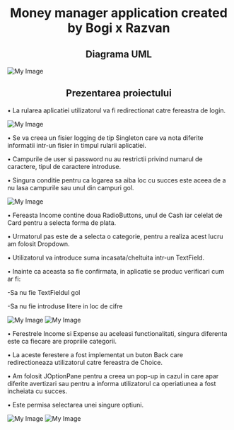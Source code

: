 <h1 align="center">Money manager application created by Bogi x Razvan</h1>

<h2 align="center">Diagrama UML</h2>


![My Image](img/diagramaUml.jpeg)

<h2 align="center">Prezentarea proiectului</h2>

• La rularea aplicatiei utilizatorul va fi redirectionat catre fereastra de login.


![My Image](img/loginImg.jpeg)


• Se va creea un fisier logging de tip Singleton care va nota diferite informatii intr-un fisier in timpul rularii aplicatiei.

• Campurile de user si password nu au restrictii privind numarul de caractere, tipul de caractere introduse. 

• Singura conditie pentru ca logarea sa aiba loc cu succes este aceea de a nu lasa campurile sau unul din campuri gol.



![My Image](img/choiceImg.jpeg)



• Fereasta Income contine doua RadioButtons, unul de Cash iar celelat de Card pentru a selecta forma de plata.

• Urmatorul pas este de a selecta o categorie, pentru a realiza acest lucru am folosit Dropdown. 

• Utilizatorul va introduce suma incasata/cheltuita intr-un TextField.

• Inainte ca aceasta sa fie confirmata, in aplicatie se produc verificari cum ar fi:

-Sa nu fie  TextFieldul gol

-Sa nu fie introduse litere in loc de cifre



![My Image](img/incomeImg.jpeg)     ![My Image](img/dropdownIncome.jpg)


• Ferestrele Income si Expense au aceleasi functionalitati, singura diferenta este ca fiecare are propriile categorii.

• La aceste ferestere a fost implementat un buton Back care redirectioneaza utilizatorul catre fereastra de Choice.

• Am folosit JOptionPane pentru a creea un pop-up in cazul in care apar diferite avertizari sau pentru a informa utilizatorul ca operiatiunea a fost incheiata cu succes.

• Este permisa selectarea unei singure optiuni.


![My Image](img/expenseImg.jpeg)     ![My Image](img/dropdownExpense.jpg)


